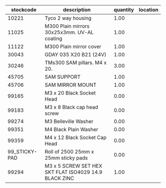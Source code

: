 |stockcode|description|quantity|location|
|---------|-----------|--------|--------|
|10221|Tyco 2 way housing|1.00||
|11025|M300 Plain mirrors 30x25x3mm.  UV-AL coating|1.00||
|11122|M300 Plain mirror cover|1.00||
|30043|GDAY 035 X20 B21 (24V)|1.00||
|30246|TMs300 SAM pillars. M4 x 20.|3.00||
|45705|SAM SUPPORT|1.00||
|45706|SAM MIRROR MOUNT|1.00||
|99165|M3 x 20 Black Socket Head|0.00||
|99183|M3 x 8 Black cap head screw|0.00||
|99274|M3 Belleville Washer|0.00||
|99351|M4 Black Plain Washer|0.00||
|99359|M4 x 12 Black Socket Cap Head|0.00||
|99_STICKY-PAD|Roll of 2500  25mm x 25mm sticky pads|0.00||
|99294|M3 x 5 SCREW SET HEX SKT FLAT ISO4029 14.9 BLACK ZINC|1.00||
